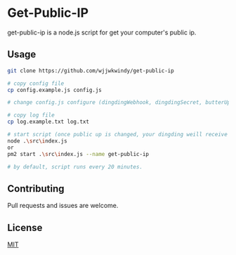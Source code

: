 # Get-Public-IP

get-public-ip is a node.js script for get your computer's public ip.

## Usage

```bash
git clone https://github.com/wjjwkwindy/get-public-ip

# copy config file
cp config.example.js config.js

# change config.js configure (dingdingWebhook, dingdingSecret, butterUptimeHeartbeats)

# copy log file
cp log.example.txt log.txt

# start script (once public up is changed, your dingding weill receive a DM)
node .\src\index.js
or
pm2 start .\src\index.js --name get-public-ip

# by default, script runs every 20 minutes.
```

## Contributing

Pull requests and issues are welcome. 

## License

[MIT](https://choosealicense.com/licenses/mit/)